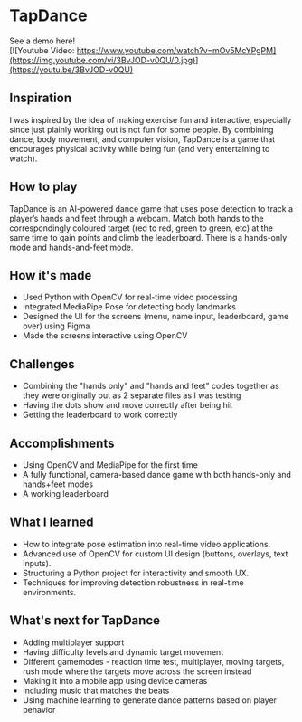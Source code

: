 # TapDance

See a demo here!
<br>
[![Youtube Video: https://www.youtube.com/watch?v=mOv5McYPgPM](https://img.youtube.com/vi/3BvJOD-v0QU/0.jpg)](https://youtu.be/3BvJOD-v0QU)

## Inspiration
I was inspired by the idea of making exercise fun and interactive, especially since just plainly working out is not fun for some people. By combining dance, body movement, and computer vision, TapDance is a game that encourages physical activity while being fun (and very entertaining to watch).

## How to play
TapDance is an AI-powered dance game that uses pose detection to track a player’s hands and feet through a webcam. Match both hands to the correspondingly coloured target (red to red, green to green, etc) at the same time to gain points and climb the leaderboard. There is a hands-only mode and hands-and-feet mode. 

## How it's made
- Used Python with OpenCV for real-time video processing
- Integrated MediaPipe Pose for detecting body landmarks
- Designed the UI for the screens (menu, name input, leaderboard, game over) using Figma
- Made the screens interactive using OpenCV

## Challenges
- Combining the "hands only" and "hands and feet" codes together as they were originally put as 2 separate files as I was testing
- Having the dots show and move correctly after being hit
- Getting the leaderboard to work correctly

## Accomplishments
- Using OpenCV and MediaPipe for the first time
- A fully functional, camera-based dance game with both hands-only and hands+feet modes
- A working leaderboard
  
## What I learned
- How to integrate pose estimation into real-time video applications.
- Advanced use of OpenCV for custom UI design (buttons, overlays, text inputs).
- Structuring a Python project for interactivity and smooth UX.
- Techniques for improving detection robustness in real-time environments.
  
## What's next for TapDance
- Adding multiplayer support
- Having difficulty levels and dynamic target movement
- Different gamemodes - reaction time test, multiplayer, moving targets, rush mode where the targets move across the screen instead
- Making it into a mobile app using device cameras
- Including music that matches the beats
- Using machine learning to generate dance patterns based on player behavior

